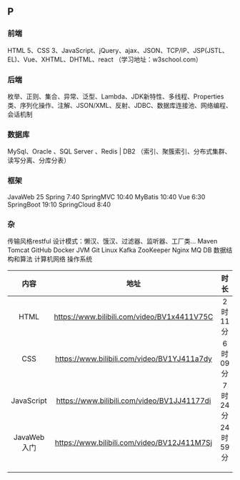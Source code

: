 ## P

### 前端

HTML 5、CSS 3、JavaScript、jQuery、ajax、JSON、TCP/IP、JSP(JSTL、EL)、Vue、XHTML、DHTML、react
（学习地址：w3school.com）

### 后端

枚举、正则、集合、异常、泛型、Lambda、JDK新特性、多线程、Properties类、序列化操作、注解、JSON/XML、反射、JDBC、数据库连接池、网络编程、会话机制

### 数据库

MySql、Oracle 、SQL Server 、Redis   |   DB2
（索引、聚簇索引、分布式集群、读写分离、分库分表）

### 框架

JavaWeb			 25
Spring				 7:40
SpringMVC		 10:40
MyBatis			  10:40
Vue					 6:30
SpringBoot		 19:10
SpringCloud	    8:40

### 杂

传输风格restful
设计模式：懒汉、饿汉、过滤器、监听器、工厂类...
Maven
Tomcat
GitHub
Docker
JVM
Git
Linux
Kafka
ZooKeeper
Nginx
MQ
DB
数据结构和算法
计算机网络
操作系统



|    内容     |                    地址                     |    时长     | 进度 |
| :---------: | :-----------------------------------------: | :---------: | :--: |
|    HTML     | https://www.bilibili.com/video/BV1x4411V75C | 2 时 11 分  | 100% |
|     CSS     | https://www.bilibili.com/video/BV1YJ411a7dy | 6 时 09 分  |      |
| JavaScript  | https://www.bilibili.com/video/BV1JJ41177di | 7 时 24 分  |  0%  |
| JavaWeb入门 | https://www.bilibili.com/video/BV12J411M7Sj | 24 时 59 分 |      |
|             |                                             |             |      |
|             |                                             |             |      |
|             |                                             |             |      |

